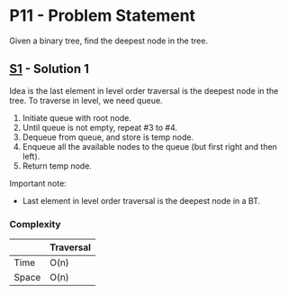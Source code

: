 # P11 - Problem Statement
Given a binary tree, find the deepest node in the tree.

## [S1](https://github.com/Lakshitnagar/DS-ALGO/blob/master/ds/binaryTree/p11/S1.java) - Solution 1
Idea is the last element in level order traversal is the deepest node in the tree. To traverse in level, we need queue.
1. Initiate queue with root node.
2. Until queue is not empty, repeat #3 to #4.
3. Dequeue from queue, and store is temp node.
4. Enqueue all the available nodes to the queue (but first right and then left). 
5. Return temp node.

Important note:
- Last element in level order traversal is the deepest node in a BT.

### Complexity

|               | Traversal     |
| ------------- | ------------- |
| Time          | O(n)          |
| Space         | O(n)          |
